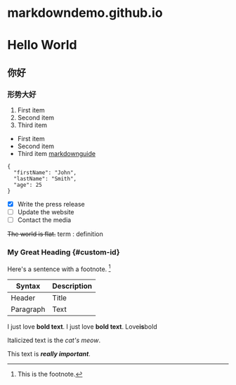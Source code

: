 # markdowndemo.github.io
# Hello World
## 你好
### 形势大好
1. First item
2. Second item
3. Third item
- First item
- Second item
- Third item
[markdownguide](https://www.markdownguide.org/cheat-sheet/)

```
{
  "firstName": "John",
  "lastName": "Smith",
  "age": 25
}
```
- [x] Write the press release
- [ ] Update the website
- [ ] Contact the media

~~The world is flat.~~
	term
: definition

### My Great Heading {#custom-id}

Here's a sentence with a footnote. [^1]

[^1]: This is the footnote.

| Syntax | Description |
| ----------- | ----------- |
| Header | Title |
| Paragraph | Text |

I just love **bold text**.
I just love __bold text__.
Love**is**bold


Italicized text is the *cat's meow*.	

This text is ***really important***.	
